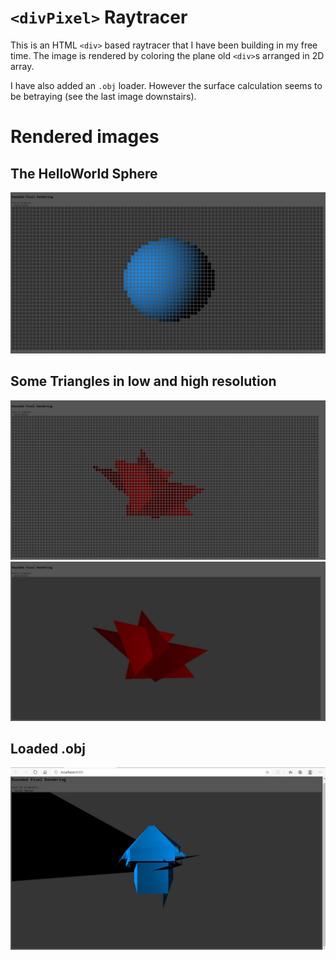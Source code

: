 # `<divPixel>` Raytracer
This is an HTML `<div>` based raytracer that I have been building in my free time. The image is rendered by coloring the plane old `<div>`s arranged in 2D array. 

I have also added an `.obj` loader. However the surface calculation seems to be betraying (see the last image downstairs).

# Rendered images
## The HelloWorld Sphere
![Sphere](https://raw.githubusercontent.com/galibhassan/images/master/divRayTracer%20%20(1).jpg)

## Some Triangles in low and high resolution
![Triangles - Low res](https://raw.githubusercontent.com/galibhassan/images/master/divRayTracer%20%20(2).jpg)
![Triangles - High res](https://raw.githubusercontent.com/galibhassan/images/master/divRayTracer%20%20(3).jpg)

## Loaded .obj
![Obj - Cottage](https://raw.githubusercontent.com/galibhassan/images/master/divRayTracer%20%20(4).jpg)
